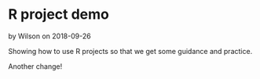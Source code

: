 # R project demo
by Wilson on 2018-09-26

Showing how to use R projects so that we get some guidance and practice.

Another change!